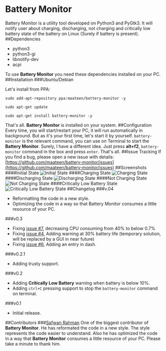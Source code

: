 # Battery Monitor
Battery Monitor is a utility tool developed on Python3 and PyGtk3. It will notify user about charging, discharging, not charging and critically low battery state of the battery on Linux (Surely if battery is present). 
##Dependencies
* python3
* python3-gi
* libnotify-dev
* acpi

To use **Battery Monitor** you need these dependencies installed on your PC.
##Installation
###Ubuntu/Debian

Let's install from PPA:

```
sudo add-apt-repository ppa:maateen/battery-monitor -y
```
```
sudo apt-get update
```
```
sudo apt-get install battery-monitor -y
```
That's all. **Battery Monitor** is installed on your system. 
##Configuration
Every time, you will start/restart your PC, it will run automatically in background. But as it's your first time, let's start it by yourself. `battery-monitor` is the relevant command, you can use on Terminal to start the **Battery Monitor**. Surely, I have a different idea. Just press **alt+f2**, `battery-monitor` command in the box and press `enter`. That's all.
##Issue Tracking
If you find a bug, please open a new issue with details: [https://github.com/maateen/battery-monitor/issues](https://github.com/maateen/battery-monitor/issues)
##Screenshots
####Initial State
![Initial State](https://raw.githubusercontent.com/maateen/battery-monitor/gh-pages/Screenshot_from_2016_07_22_20_42_29.png)
####Charging State
![Charging State](https://raw.githubusercontent.com/maateen/battery-monitor/gh-pages/Screenshot_from_2016_07_22_20_42_52.png)
####Discharging State
![Discharging State](https://raw.githubusercontent.com/maateen/battery-monitor/gh-pages/Screenshot_from_2016_07_22_20_42_42.png)
####Not Charging State
![Not Charging State](https://raw.githubusercontent.com/maateen/battery-monitor/gh-pages/Screenshot_from_2016_07_22_21_11_49.png)
####Critically Low Battery State
![Critically Low Battery State](https://raw.githubusercontent.com/maateen/battery-monitor/gh-pages/Screenshot_from_2016_07_23_03_09_54.png)
##Changelog
###v.04
- Reformatting the code in a new style.
- Optimizing the code in a way so that Battery Monitor consumes a little resource of your PC.

###v0.3
- Fixing [issue #7](https://github.com/maateen/battery-monitor/issues/7), decreasing CPU consuming from 40% to below 0.7%
- Fixing [issue #4](https://github.com/maateen/battery-monitor/issues/4), Adding warning at 30% battery life (temporary solution, will be replaced by a GUI in near future)
- Fixing [issue #6](https://github.com/maateen/battery-monitor/issues/6), Adding an entry in dash.

###v0.2.1
- Adding trusty support.

###v0.2
- Adding **Critically Low Battery** warning when battery is below 10%.
- Adding `ctrl+C` pressing support to stop the `battery-monitor` command on terminal.

###v0.1
- Initial release.

##Contributors
###[Safwan Rahman](https://github.com/safwanrahman)
One of the biggest contributor of **Battery Monitor**. He has reformated the code in a new style. The style represents the code easier to understand. Also he has optimized the code in a way that **Battery Monitor** consumes a little resource of your PC. Please take a minute to thank him.
